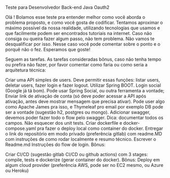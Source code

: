 Teste para Desenvolvedor Back-end Java Oauth2

Olá ! Bolamos esse teste pra entender melhor como você aborda o problema proposto, e como você gosta de codificar. Tentamos aproximar o máximo possível da nossa realidade, utilizando tecnologias que usamos e que facilmente podem ser encontrados tutoriais na internet. Caso não consiga ou queira fazer algum passo, não tem problema. Não vamos te desqualificar por isso. Nesse caso você pode comentar sobre o ponto e o porquê não o fez. Esperamos que goste!

Seguem as tarefas. As tarefas consideradas bônus, caso não tenha tempo ou prefira não fazer, por favor comentar como faria ou como seria a arquitetura técnica:

Criar uma API simples de users. Deve permitir essas funções: listar users, deletar users, fazer login e fazer logout. Utilizar Spring BOOT.
Login social (Google já tá bom). Pode usar Spring Social, ou outra ferramenta a vontade;
Enviar link de ativação de conta (só deve poder acessar a API após ativação, antes deve mostrar mensagem que precisa ativar). Pode user algo como Apache James pra isso, e Thymeleaf pro email por exemplo
DB pode ser a vontade (sugestão h2, postgres ou mongo).
Adicionar swagger, devemos poder fazer todo o flow pelo swagger. Dica: documentar todos os campos.
Não esquecer dos unit tests.
Criar dockerfile e docker-compose.yaml pra fazer o deploy local como container do docker.
Entregar o link do repositório em modo privado (preferência gitlab) com readme.MD com instruções de como rodar localmente e resumo técnico.
Escrever o Readme.md Instruções do flow de login.
Bônus:

Criar CI/CD (sugestão gitlab CI/CD ou github actions) com 3 stages: compile, tests e dockerize (gerar container do docker). Bônus: Deploy em algum cloud provider (preferência AWS, pode ser no EC2 mesmo, ou Azure ou Heroku)
